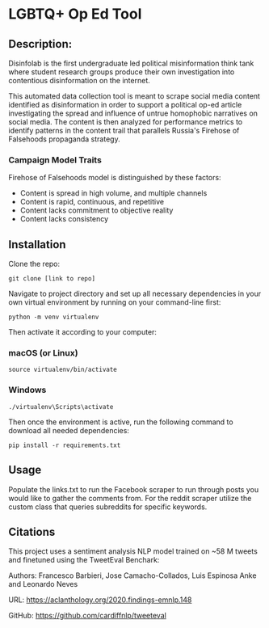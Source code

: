 # LGBTQ+ Op Ed Tool

## Description:
Disinfolab is the first undergraduate led political misinformation think tank where student research groups produce their own investigation into contentious disinformation on the internet.


This automated data collection tool is meant to scrape social media content identified as disinformation in order to support a political op-ed article investigating the spread and influence of untrue homophobic narratives on social media.
The content is then analyzed for performance metrics to identify patterns in the content trail that parallels Russia's Firehose of Falsehoods propaganda strategy. 

### Campaign Model Traits
Firehose of Falsehoods model is distinguished by these factors:
- Content is spread in high volume, and multiple channels
- Content is rapid, continuous, and repetitive
- Content lacks commitment to objective reality
- Content lacks consistency


## Installation

Clone the repo: 
```
git clone [link to repo]
```
Navigate to project directory and set up all necessary dependencies in your own virtual environment by running on your command-line first:
```
python -m venv virtualenv
```
Then activate it according to your computer:
### macOS (or Linux)
```
source virtualenv/bin/activate
```
### Windows
```
./virtualenv\Scripts\activate
```

Then once the environment is active, run the following command to download all needed dependencies: 
```
pip install -r requirements.txt
```

## Usage
Populate the links.txt to run the Facebook scraper to run through posts you would like to gather the comments from. For the reddit scraper utilize the custom class that queries subreddits for specific keywords. 

## Citations
This project uses a sentiment analysis NLP model trained on ~58 M tweets and finetuned using the TweetEval Benchark:

Authors: Francesco Barbieri, Jose Camacho-Collados, Luis Espinosa Anke and Leonardo Neves

URL: https://aclanthology.org/2020.findings-emnlp.148

GitHub: https://github.com/cardiffnlp/tweeteval
